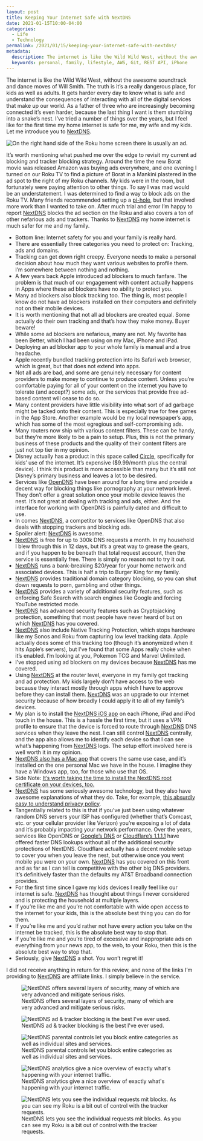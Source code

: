 ```yaml
---
layout: post
title: Keeping Your Internet Safe with NextDNS
date: 2021-01-15T10:00-04:00
categories:
  - Life
  - Technology
permalink: /2021/01/15/keeping-your-internet-safe-with-nextdns/
metadata:
  description: The internet is like the Wild Wild West, without the awesome soundtrack and dance moves of Will Smith.
  keywords: personal, family, lifestyle, AWS, Git, REST API, iPhone
---
```


The internet is like the Wild Wild West, without the awesome soundtrack and dance moves of Will Smith. The truth is it’s a really dangerous place, for kids as well as adults. It gets harder every day to know what is safe and understand the consequences of interacting with all of the digital services that make up our world. As a father of three who are increasingly becoming connected it’s even harder, because the last thing I want is them stumbling into a snake’s nest. I’ve tried a number of things over the years, but I feel like for the first time my home internet is safe for me, my wife and my kids. Let me introduce you to [NextDNS](https://nextdns.io).

<!-- excerpt -->

<img src="{{site.url}}/assets/nextdns-rokutv.jpg" srcset="{{site.url}}/assets/nextdns-rokutv.jpg, {{site.url}}/assets/nextdns-rokutv@2x.jpg 2x" alt="On the right hand side of the Roku home screen there is usually an ad." class="post-img" />

It’s worth mentioning what pushed me over the edge to revisit my current ad blocking and tracker blocking strategy. Around the time the new Borat movie was released Amazon was buying ads everywhere, and one evening I turned on our Roku TV to find a picture of Borat in a Mankini plastered in the ad spot to the right of my Roku channels. My kids were in the room, but fortunately were paying attention to other things. To say I was mad would be an understatement. I was determined to find a way to block ads on the Roku TV. Many friends recommended setting up a [pi-hole](https://pi-hole.net), but that involved more work than I wanted to take on. After much trial and error I’m happy to report [NextDNS](https://nextdns.io) blocks the ad section on the Roku and also covers a ton of other nefarious ads and trackers. Thanks to [NextDNS](https://nextdns.io) my home internet is much safer for me and my family.

* Bottom line: Internet safety for you and your family is really hard.
* There are essentially three categories you need to protect on: Tracking, ads and domains.
* Tracking can get down right creepy. Everyone needs to make a personal decision about how much they want various websites to profile them. I’m somewhere between nothing and nothing.
* A few years back Apple introduced ad blockers to much fanfare. The problem is that much of our engagement with content actually happens in Apps where these ad blockers have no ability to protect you.
* Many ad blockers also block tracking too. The thing is, most people I know do not have ad blockers installed on their computers and definitely not on their mobile devices.
* It is worth mentioning that not all ad blockers are created equal. Some actually do their own tracking and that’s how they make money. Buyer beware!
* While some ad blockers are nefarious, many are not. My favorite has been Better, which I had been using on my Mac, iPhone and iPad.
* Deploying an ad blocker app to your whole family is manual and a true headache.
* Apple recently bundled tracking protection into its Safari web browser, which is great, but that does not extend into apps.
* Not all ads are bad, and some are genuinely necessary for content providers to make money to continue to produce content. Unless you’re comfortable paying for all of your content on the internet you have to tolerate (and accept?) some ads, or the services that provide free ad-based content will cease to do so.
* Many content providers have little visibility into what sort of ad garbage might be tacked onto their content. This is especially true for free games in the App Store. Another example would be my local newspaper’s app, which has some of the most egregious and self-compromising ads.
* Many routers now ship with various content filters. These can be handy, but they’re more likely to be a pain to setup. Plus, this is not the primary business of these products and the quality of their content filters are just not top tier in my opinion.
* Disney actually has a product in this space called [Circle](https://meetcircle.com), specifically for kids’ use of the internet. It’s expensive ($9.99/month plus the central device). I think this product is more accessible than many but it’s still not Disney’s primary business and leaves a lot to be desired.
* Services like [OpenDNS](http://opendns.com) have been around for a long time and provide a decent way for blocking things like pornography at your network level. They don’t offer a great solution once your mobile device leaves the nest. It’s not great at dealing with tracking and ads, either. And the interface for working with OpenDNS is painfully dated and difficult to use.
* In comes [NextDNS](https://nextdns.io), a competitor to services like OpenDNS that also deals with stopping trackers and blocking ads.
* Spoiler alert: [NextDNS](https://nextdns.io) is awesome.
* [NextDNS](https://nextdns.io) is free for up to 300k DNS requests a month. In my household I blew through this in 12 days, but it’s a great way to grease the gears, and if you happen to be beneath that total request account, then the service is essentially free. There is simply no reason not to try it out.
* [NextDNS](https://nextdns.io) runs a bank-breaking $20/year for your home network and associated devices. This is half a trip to Burger King for my family.
* [NextDNS](https://nextdns.io) provides traditional domain category blocking, so you can shut down requests to porn, gambling and other things.
* [NextDNS](https://nextdns.io) provides a variety of additional security features, such as enforcing Safe Search with search engines like Google and forcing YouTube restricted mode.
* [NextDNS](https://nextdns.io) has advanced security features such as Cryptojacking protection, something that most people have never heard of but on which [NextDNS](https://nextdns.io) has you covered.
* [NextDNS](https://nextdns.io) also include Native Tracking Protection, which stops hardware like my Sonos and Roku from capturing low level tracking data. Apple actually does some of this tracking too (though it’s anonymized when it hits Apple’s servers), but I’ve found that some Apps really choke when it’s enabled. I’m looking at you, Pokemon TCG and Marvel Unlimited.
* I’ve stopped using ad blockers on my devices because [NextDNS](https://nextdns.io) has me covered.
* Using [NextDNS](https://nextdns.io) at the router level, everyone in my family got tracking and ad protection. My kids largely don’t have access to the web because they interact mostly through apps which I have to approve before they can install them. [NextDNS](https://nextdns.io) was an upgrade to our internet security because of how broadly I could apply it to all of my family’s devices.
* My plan is to install the [NextDNS iOS app](https://apps.apple.com/ca/app/nextdns/id1463342498) on each iPhone, iPad and iPod touch in the house. This is a hassle the first time, but it uses a VPN profile to ensure that the device is forced to route through [NextDNS](https://nextdns.io) DNS services when they leave the nest. I can still control [NextDNS](https://nextdns.io) centrally, and the app also allows me to identify each device so that I can see what’s happening from [NextDNS](https://nextdns.io) logs. The setup effort involved here is well worth it in my opinion.
* [NextDNS also has a Mac app](https://apps.apple.com/app/nextdns/id1464122853) that covers the same use case, and it’s installed on the one personal Mac we have in the house. I imagine they have a Windows app, too, for those who use that OS.
* Side Note: [It’s worth taking the time to install the NextDNS root certificate on your devices, too.](https://help.nextdns.io/t/g9hmv0a/how-to-install-and-trust-nextdns-root-ca)
* [NextDNS](https://nextdns.io) has some seriously awesome technology, but they also have awesome explanations of what they do. Take, for example, [this absurdly easy to understand privacy policy](https://nextdns.io/privacy).
* Tangentially related to this is that if you’ve just been using whatever random DNS servers your ISP has configured (whether that’s Comcast, etc. or your cellular provider like Verizon) you’re exposing a lot of data and it’s probably impacting your network performance. Over the years, services like OpenDNS or [Google’s DNS](https://developers.google.com/speed/public-dns/) or [Cloudflare’s 1.1.1.1](https://www.cloudflare.com/learning/dns/what-is-1.1.1.1/) have offered faster DNS lookups without all of the additional security protections of NextDNS. Cloudflare actually has a decent mobile setup to cover you when you leave the nest, but otherwise once you went mobile you were on your own. [NextDNS](https://nextdns.io) has you covered on this front and as far as I can tell is competitive with the other big DNS providers. It’s definitively faster than the defaults my AT&T Broadband connection provides.
* For the first time since I gave my kids devices I really feel like our internet is safe. [NextDNS](https://nextdns.io) has thought about things I never considered and is protecting the household at multiple layers.
* If you’re like me and you’re not comfortable with wide open access to the internet for your kids, this is the absolute best thing you can do for them.
* If you’re like me and you’d rather not have every action you take on the internet be tracked, this is the absolute best way to stop that.
* If you’re like me and you’re tired of excessive and inappropriate ads on everything from your news app, to the web, to your Roku, then this is the absolute best way to stop that.
* Seriously, give [NextDNS](https://nextdns.io) a shot. You won’t regret it!

I did not receive anything in return for this review, and none of the links I’m providing to [NextDNS](https://nextdns.io) are affiliate links. I simply believe in the service.

<figure>
<img src="{{site.url}}/assets/nextdns-security.jpg" srcset="{{site.url}}/assets/nextdns-security.jpg, {{site.url}}/assets/nextdns-security@2x.jpg 2x" alt="NextDNS offers several layers of security, many of which are very advanced and mitigate serious risks." class="post-img" />
<figcaption>NextDNS offers several layers of security, many of which are very advanced and mitigate serious risks.</figcaption>
</figure>

<figure>
<img src="{{site.url}}/assets/nextdns-privacy.jpg" srcset="{{site.url}}/assets/nextdns-privacy.jpg, {{site.url}}/assets/nextdns-privacy@2x.jpg 2x" alt="NextDNS ad & tracker blocking is the best I've ever used." class="post-img" />
<figcaption>NextDNS ad & tracker blocking is the best I've ever used.</figcaption>
</figure>

<figure>
<img src="{{site.url}}/assets/nextdns-parental-control.jpg" srcset="{{site.url}}/assets/nextdns-parental-control.jpg, {{site.url}}/assets/nextdns-parental-control@2x.jpg 2x" alt="NextDNS parental controls let you block entire categories as well as individual sites and services." class="post-img" />
<figcaption>NextDNS parental controls let you block entire categories as well as individual sites and services.</figcaption>
</figure>

<figure>
<img src="{{site.url}}/assets/nextdns-analytics.jpg" srcset="{{site.url}}/assets/nextdns-analytics.jpg, {{site.url}}/assets/nextdns-analytics@2x.jpg 2x" alt="NextDNS analytics give a nice overview of exactly what's happening with your internet traffic." class="post-img" />
<figcaption>NextDNS analytics give a nice overview of exactly what's happening with your internet traffic.</figcaption>
</figure>

<figure>
<img src="{{site.url}}/assets/nextdns-logs.jpg" srcset="{{site.url}}/assets/nextdns-logs.jpg, {{site.url}}/assets/nextdns-logs@2x.jpg 2x" alt="NextDNS lets you see the individual requests mit blocks. As you can see my Roku is a bit out of control with the tracker requests." class="post-img" />
<figcaption>NextDNS lets you see the individual requests mit blocks. As you can see my Roku is a bit out of control with the tracker requests.</figcaption>
</figure>
